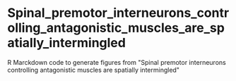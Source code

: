# Spinal_premotor_interneurons_controlling_antagonistic_muscles_are_spatially_intermingled
 R Marckdown code to generate figures from "Spinal premotor interneurons controlling antagonistic muscles are spatially intermingled"
